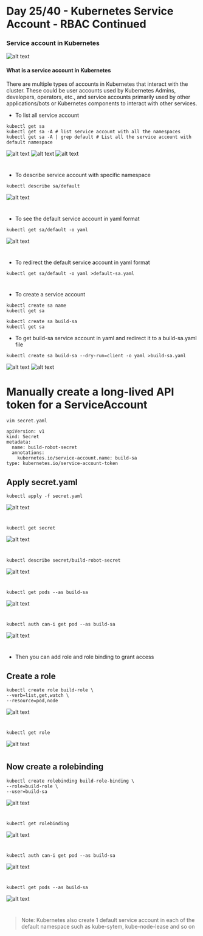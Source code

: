 # Day 25/40 - Kubernetes Service Account - RBAC Continued

### Service account in Kubernetes

![alt text](./images/image.png)

#### What is a service account in Kubernetes

There are multiple types of accounts in Kubernetes that interact with the cluster. These could be user accounts used by Kubernetes Admins, developers, operators, etc., and service accounts primarily used by other applications/bots or Kubernetes components to interact with other services.

- To list all service account

```
kubectl get sa
kubectl get sa -A # list service account with all the namespaces
kubectl get sa -A | grep default # List all the service account with default namespace
```

![alt text](./images/image-1.png)
![alt text](./images/image-2.png)
![alt text](./images/image-3.png)

#

- To describe service account with specific namespace

```
kubectl describe sa/default
```

![alt text](./images/image-4.png)

#

- To see the default service account in yaml format

```
kubectl get sa/default -o yaml
```

![alt text](./images/image-5.png)

#

- To redirect the default service account in yaml format

```
kubectl get sa/default -o yaml >default-sa.yaml
```

#

#

- To create a service account

```
kubectl create sa name
kubectl get sa
```

```
kubectl create sa build-sa
kubectl get sa
```

- To get build-sa service account in yaml and redirect it to a build-sa.yaml file

```
kubectl create sa build-sa --dry-run=client -o yaml >build-sa.yaml
```

![alt text](./images/image-7.png)
![alt text](./images/image-6.png)

#

# Manually create a long-lived API token for a ServiceAccount

```
vim secret.yaml
```

```
apiVersion: v1
kind: Secret
metadata:
  name: build-robot-secret
  annotations:
    kubernetes.io/service-account.name: build-sa
type: kubernetes.io/service-account-token
```

## Apply secret.yaml

```
kubectl apply -f secret.yaml
```

![alt text](./images/image-8.png)

#

```
kubectl get secret
```

![alt text](./images/image-9.png)

#

```
kubectl describe secret/build-robot-secret
```

![alt text](./images/image-10.png)

#

```
kubectl get pods --as build-sa
```

![alt text](./images/image-11.png)

#

```
kubectl auth can-i get pod --as build-sa
```

![alt text](./images/image-12.png)

#

#

- Then you can add role and role binding to grant access

## Create a role

```
kubectl create role build-role \
--verb=list,get,watch \
--resource=pod,node
```

![alt text](./images/image-13.png)

#

```
kubectl get role
```

![alt text](./images/image-14.png)

#

## Now create a rolebinding

```
kubectl create rolebinding build-role-binding \
--role=build-role \
--user=build-sa
```

![alt text](./images/image-15.png)

#

```
kubectl get rolebinding
```

![alt text](./images/image-16.png)

#

```
kubectl auth can-i get pod --as build-sa
```

![alt text](./images/image-17.png)

#

```
kubectl get pods --as build-sa
```

![alt text](./images/image-18.png)

#

> Note: Kubernetes also create 1 default service account in each of the default namespace such as kube-sytem, kube-node-lease and so on
